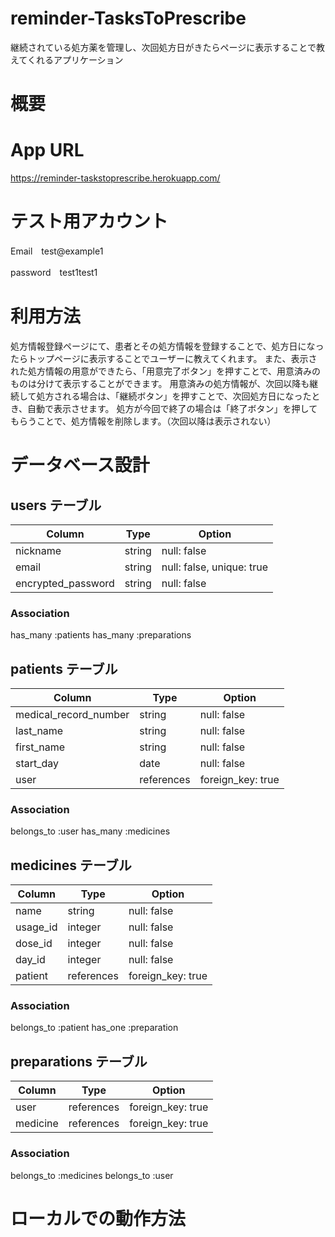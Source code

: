 # reminder-TasksToPrescribe
継続されている処方薬を管理し、次回処方日がきたらページに表示することで教えてくれるアプリケーション

# 概要

# App URL
https://reminder-taskstoprescribe.herokuapp.com/
# テスト用アカウント
Email　test@example1

password　test1test1
# 利用方法
処方情報登録ページにて、患者とその処方情報を登録することで、処方日になったらトップページに表示することでユーザーに教えてくれます。
また、表示された処方情報の用意ができたら、「用意完了ボタン」を押すことで、用意済みのものは分けて表示することができます。
用意済みの処方情報が、次回以降も継続して処方される場合は、「継続ボタン」を押すことで、次回処方日になったとき、自動で表示させます。
処方が今回で終了の場合は「終了ボタン」を押してもらうことで、処方情報を削除します。（次回以降は表示されない）

# データベース設計
## users テーブル

| Column             | Type   | Option                    |
| ------------------ | ------ | ------------------------- |
| nickname           | string | null: false               |
| email              | string | null: false, unique: true |
| encrypted_password | string | null: false               |

### Association
has_many :patients
has_many :preparations

## patients テーブル

| Column                | Type       | Option                |
| --------------------- | ---------- | --------------------- |
| medical_record_number | string     | null: false           |
| last_name             | string     | null: false           |
| first_name            | string     | null: false           |
| start_day             | date       | null: false           |
| user                  | references | foreign_key: true     |

### Association
belongs_to :user
has_many :medicines

## medicines テーブル

| Column                   | Type   | Option   |
| ------------------------ | ------ | -------- |
| name        | string     | null: false       |
| usage_id    | integer    | null: false       |
| dose_id     | integer    | null: false       |
| day_id      | integer    | null: false       |
| patient     | references | foreign_key: true |

### Association
belongs_to :patient
has_one :preparation

## preparations テーブル

| Column     | Type       | Option            |
| ---------- | ---------- | ----------------- |
| user       | references | foreign_key: true |
| medicine   | references | foreign_key: true |

### Association
belongs_to :medicines
belongs_to :user

# ローカルでの動作方法
